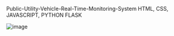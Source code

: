 Public-Utility-Vehicle-Real-Time-Monitoring-System
HTML, CSS, JAVASCRIPT, PYTHON FLASK

![image](https://github.com/DarelJamesNarvasa/-Public-Utility-Vehicle-Real-Time-Monitoring-System/assets/124035782/45d2a91c-0e6f-481c-b6f3-cc2628212da1)

